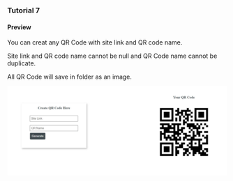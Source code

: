 <h3>Tutorial 7</h3>

<h4>Preview</h4>
<p>You can creat any QR Code with site link and QR code name.</p>
<p>Site link and QR code name cannot be null and QR Code name cannot be duplicate.</p>
<p>All QR Code will save in folder as an image.</p>
<img src="preview/img_tutorial_7_preview.JPG" alt="preview">
